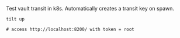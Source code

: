 Test vault transit in k8s. Automatically creates a transit key on spawn.

```shell
tilt up

# access http://localhost:8200/ with token = root
```
